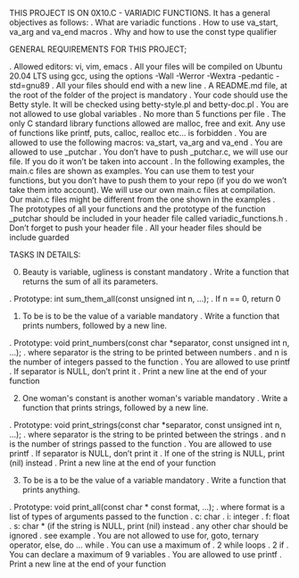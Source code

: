THIS PROJECT IS ON 0X10.C - VARIADIC FUNCTIONS.
It has a general objectives as follows:
. What are variadic functions
. How to use va_start, va_arg and va_end macros
. Why and how to use the const type qualifier

GENERAL REQUIREMENTS FOR THIS PROJECT;

. Allowed editors: vi, vim, emacs
. All your files will be compiled on Ubuntu 20.04 LTS using gcc, using the options -Wall -Werror -Wextra -pedantic -std=gnu89
. All your files should end with a new line
. A README.md file, at the root of the folder of the project is mandatory
. Your code should use the Betty style. It will be checked using betty-style.pl and betty-doc.pl
. You are not allowed to use global variables
. No more than 5 functions per file
. The only C standard library functions allowed are malloc, free and exit. Any use of functions like printf, puts, calloc, realloc etc… is forbidden
. You are allowed to use the following macros: va_start, va_arg and va_end
. You are allowed to use _putchar
. You don’t have to push _putchar.c, we will use our file. If you do it won’t be taken into account
. In the following examples, the main.c files are shown as examples. You can use them to test your functions, but you don’t have to push them to your repo (if you do we won’t take them into account). We will use our own main.c files at compilation. Our main.c files might be different from the one shown in the examples
. The prototypes of all your functions and the prototype of the function _putchar should be included in your header file called variadic_functions.h
. Don’t forget to push your header file
. All your header files should be include guarded

TASKS IN DETAILS:

0. Beauty is variable, ugliness is constant
mandatory
. Write a function that returns the sum of all its parameters.

. Prototype: int sum_them_all(const unsigned int n, ...);
. If n == 0, return 0

1. To be is to be the value of a variable
mandatory
. Write a function that prints numbers, followed by a new line.

. Prototype: void print_numbers(const char *separator, const unsigned int n, ...);
. where separator is the string to be printed between numbers
. and n is the number of integers passed to the function
. You are allowed to use printf
. If separator is NULL, don’t print it
. Print a new line at the end of your function

2. One woman's constant is another woman's variable
mandatory
. Write a function that prints strings, followed by a new line.

. Prototype: void print_strings(const char *separator, const unsigned int n, ...);
. where separator is the string to be printed between the strings
. and n is the number of strings passed to the function
. You are allowed to use printf
. If separator is NULL, don’t print it
. If one of the string is NULL, print (nil) instead
. Print a new line at the end of your function

3. To be is a to be the value of a variable
mandatory
. Write a function that prints anything.

. Prototype: void print_all(const char * const format, ...);
. where format is a list of types of arguments passed to the function
. c: char
. i: integer
. f: float
. s: char * (if the string is NULL, print (nil) instead
. any other char should be ignored
. see example
. You are not allowed to use for, goto, ternary operator, else, do ... while
. You can use a maximum of
. 2 while loops
. 2 if
. You can declare a maximum of 9 variables
. You are allowed to use printf
. Print a new line at the end of your function

